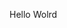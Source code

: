 Hello Wolrd















































































































































































































































































































































































































































































































































































































































































































































































































































































































































































































































































































































































































































































































































































































































































